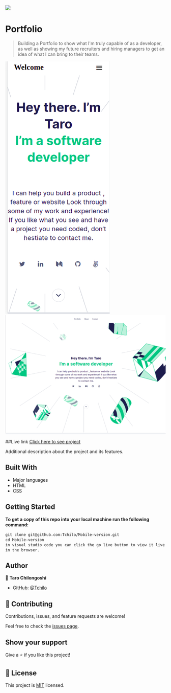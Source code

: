 ![](https://img.shields.io/badge/Microverse-blueviolet)

# Portfolio

> Building a Portfolio to show what I'm truly capable of as a developer, as well as showing my future recruiters and hiring managers to get an idea of what I can bring to their teams.



![screenshot](./header-toolbar.png)
![screenshot](./desktop.png)

##Live link
[Click here to see project](https://tchilo.github.io/Portfolio/)

Additional description about the project and its features.

## Built With

- Major languages
- HTML
- CSS


## Getting Started

**To get a copy of this repo into your local machine run the following command:**
```
git clone git@github.com:Tchilo/Mobile-version.git 
cd Mobile-version
in visual studio code you can click the go live button to view it live in the browser.
```

## Author

👤 **Taro Chilongoshi**

- GitHub: [@Tchilo](https://github.com/Tchilo)



## 🤝 Contributing

Contributions, issues, and feature requests are welcome!

Feel free to check the [issues page](../../issues/).

## Show your support

Give a ⭐️ if you like this project!



## 📝 License

This project is [MIT](./MIT.md) licensed.
